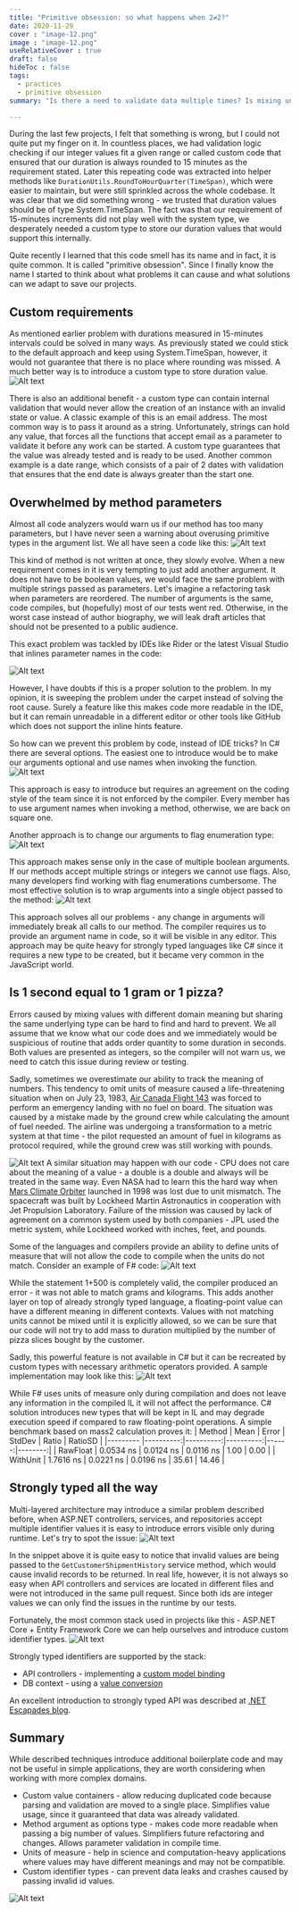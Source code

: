 ```yaml
---
title: "Primitive obsession: so what happens when 2≠2?"
date: 2020-11-29
cover : "image-12.png"
image : "image-12.png"
useRelativeCover : true
draft: false
hideToc : false
tags:
  - practices
  - primitive obsession
summary: "Is there a need to validate data multiple times? Is mixing units uncommon? Some thoughts about one of the code smells."

---
```




During the last few projects, I felt that something is wrong, but I could not quite put my finger on it. In countless places, we had validation logic checking if our integer values fit a given range or called custom code that ensured that our duration is always rounded to 15 minutes as the requirement stated. Later this repeating code was extracted into helper methods like `DurationUtils.RoundToHourQuarter(TimeSpan)`, which were easier to maintain, but were still sprinkled across the whole codebase. It was clear that we did something wrong - we trusted that duration values should be of type System.TimeSpan. The fact was that our requirement of 15-minutes increments did not play well with the system type, we desperately needed a custom type to store our duration values that would support this internally.

Quite recently I learned that this code smell has its name and in fact, it is quite common. It is called "primitive obsession". Since I finally know the name I started to think about what problems it can cause and what solutions can we adapt to save our projects.

## Custom requirements

As mentioned earlier problem with durations measured in 15-minutes intervals could be solved in many ways. As previously stated we could stick to the default approach and keep using System.TimeSpan, however, it would not guarantee that there is no place where rounding was missed. A much better way is to introduce a custom type to store duration value.
![Alt text](image.png)

There is also an additional benefit - a custom type can contain internal validation that would never allow the creation of an instance with an invalid state or value. A classic example of this is an email address. The most common way is to pass it around as a string. Unfortunately, strings can hold any value, that forces all the functions that accept email as a parameter to validate it before any work can be started. A custom type guarantees that the value was already tested and is ready to be used. Another common example is a date range, which consists of a pair of 2 dates with validation that ensures that the end date is always greater than the start one.


## Overwhelmed by method parameters

Almost all code analyzers would warn us if our method has too many parameters, but I have never seen a warning about overusing primitive types in the argument list. We all have seen a code like this:
![Alt text](image-1.png)

This kind of method is not written at once, they slowly evolve. When a new requirement comes in it is very tempting to just add another argument. It does not have to be boolean values, we would face the same problem with multiple strings passed as parameters. Let's imagine a refactoring task when parameters are reordered. The number of arguments is the same, code compiles, but (hopefully) most of our tests went red. Otherwise, in the worst case instead of author biography, we will leak draft articles that should not be presented to a public audience.

This exact problem was tackled by IDEs like Rider or the latest Visual Studio that inlines parameter names in the code:

![Alt text](image-2.png)

However, I have doubts if this is a proper solution to the problem. In my opinion, it is sweeping the problem under the carpet instead of solving the root cause. Surely a feature like this makes code more readable in the IDE, but it can remain unreadable in a different editor or other tools like GitHub which does not support the inline hints feature.

So how can we prevent this problem by code, instead of IDE tricks? In C# there are several options. The easiest one to introduce would be to make our arguments optional and use names when invoking the function.
![Alt text](image-3.png)

This approach is easy to introduce but requires an agreement on the coding style of the team since it is not enforced by the compiler. Every member has to use argument names when invoking a method, otherwise, we are back on square one. 

Another approach is to change our arguments to flag enumeration type:
![Alt text](image-4.png)

This approach makes sense only in the case of multiple boolean arguments. If our methods accept multiple strings or integers we cannot use flags. Also, many developers find working with flag enumerations cumbersome. The most effective solution is to wrap arguments into a single object passed to the method:
![Alt text](image-5.png)

This approach solves all our problems - any change in arguments will immediately break all calls to our method. The compiler requires us to provide an argument name in code, so it will be visible in any editor. This approach may be quite heavy for strongly typed languages like C# since it requires a new type to be created, but it became very common in the JavaScript world.


## Is 1 second equal to 1 gram or 1 pizza?

Errors caused by mixing values with different domain meaning but sharing the same underlying type can be hard to find and hard to prevent. We all assume that we know what our code does and we immediately would be suspicious of routine that adds order quantity to some duration in seconds. Both values are presented as integers, so the compiler will not warn us, we need to catch this issue during review or testing.

Sadly, sometimes we overestimate our ability to track the meaning of numbers. This tendency to omit units of measure caused a life-threatening situation when on July 23, 1983, [Air Canada Flight 143](https://nowiknow.com/how-a-unit-conversion-error-turned-and-airplane-into-a-glider/) was forced to perform an emergency landing with no fuel on board. The situation was caused by a mistake made by the ground crew while calculating the amount of fuel needed. The airline was undergoing a transformation to a metric system at that time - the pilot requested an amount of fuel in kilograms as protocol required, while the ground crew was still working with pounds. 

![Alt text](image-6.png)
A similar situation may happen with our code - CPU does not care about the meaning of a value - a double is a double and always will be treated in the same way. Even NASA had to learn this the hard way when [Mars Climate Orbiter](https://www.simscale.com/blog/2017/12/nasa-mars-climate-orbiter-metric/) launched in 1998 was lost due to unit mismatch. The spacecraft was built by Lockheed Martin Astronautics in cooperation with Jet Propulsion Laboratory. Failure of the mission was caused by lack of agreement on a common system used by both companies - JPL used the metric system, while Lockheed worked with inches, feet, and pounds.

Some of the languages and compilers provide an ability to define units of measure that will not allow the code to compile when the units do not match. Consider an example of F# code:
![Alt text](image-7.png)

While the statement 1+500 is completely valid, the compiler produced an error - it was not able to match grams and kilograms. This adds another layer on top of already strongly typed language, a floating-point value can have a different meaning in different contexts. Values with not matching units cannot be mixed until it is explicitly allowed, so we can be sure that our code will not try to add mass to duration multiplied by the number of pizza slices bought by the customer.

Sadly, this powerful feature is not available in C# but it can be recreated by custom types with necessary arithmetic operators provided. A sample implementation may look like this:
![Alt text](image-8.png)

While F# uses units of measure only during compilation and does not leave any information in the compiled IL it will not affect the performance. C# solution introduces new types that will be kept in IL and may degrade execution speed if compared to raw floating-point operations. A simple benchmark based on mass2 calculation proves it:
|   Method |      Mean |     Error |    StdDev | Ratio | RatioSD |
|--------- |----------:|----------:|----------:|------:|--------:|
| RawFloat | 0.0534 ns | 0.0124 ns | 0.0116 ns |  1.00 |    0.00 |
| WithUnit | 1.7616 ns | 0.0221 ns | 0.0196 ns | 35.61 |   14.46 |

## Strongly typed all the way

Multi-layered architecture may introduce a similar problem described before, when ASP.NET controllers, services, and repositories accept multiple identifier values it is easy to introduce errors visible only during runtime. Let's try to spot the issue:
![Alt text](image-9.png)

In the snippet above it is quite easy to notice that invalid values are being passed to the `GetCustomerShipmentHistory` service method, which would cause invalid records to be returned. In real life, however, it is not always so easy when API controllers and services are located in different files and were not introduced in the same pull request. Since both ids are integer values we can only find the issues in the runtime by our tests.

Fortunately, the most common stack used in projects like this - ASP.NET Core + Entity Framework Core we can help ourselves and introduce custom identifier types.
![Alt text](image-10.png)

Strongly typed identifiers are supported by the stack:
- API controllers - implementing a [custom model binding](https://docs.microsoft.com/en-us/aspnet/core/mvc/advanced/custom-model-binding?view=aspnetcore-5.0)
- DB context - using a [value conversion](https://docs.microsoft.com/en-us/ef/core/modeling/value-conversions)

An excellent introduction to strongly typed API was described at [.NET Escapades blog](https://andrewlock.net/series/using-strongly-typed-entity-ids-to-avoid-primitive-obsession/).


## Summary

While described techniques introduce additional boilerplate code and may not be useful in simple applications, they are worth considering when working with more complex domains.

- Custom value containers - allow reducing duplicated code because parsing and validation are moved to a single place. Simplifies value usage, since it guaranteed that data was already validated.
- Method argument as options type - makes code more readable when passing a big number of values. Simplifiers future refactoring and changes. Allows parameter validation in compile time.
- Units of measure - help in science and computation-heavy applications where values may have different meanings and may not be compatible.
- Custom identifier types - can prevent data leaks and crashes caused by passing invalid id values.

![Alt text](image-11.png)


